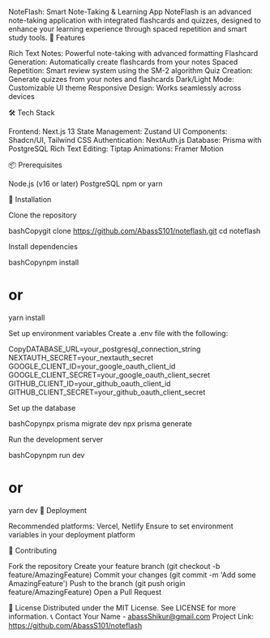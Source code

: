 NoteFlash: Smart Note-Taking & Learning App
NoteFlash is an advanced note-taking application with integrated flashcards and quizzes, designed to enhance your learning experience through spaced repetition and smart study tools.
🚀 Features

Rich Text Notes: Powerful note-taking with advanced formatting
Flashcard Generation: Automatically create flashcards from your notes
Spaced Repetition: Smart review system using the SM-2 algorithm
Quiz Creation: Generate quizzes from your notes and flashcards
Dark/Light Mode: Customizable UI theme
Responsive Design: Works seamlessly across devices

🛠 Tech Stack

Frontend: Next.js 13
State Management: Zustand
UI Components: Shadcn/UI, Tailwind CSS
Authentication: NextAuth.js
Database: Prisma with PostgreSQL
Rich Text Editing: Tiptap
Animations: Framer Motion

📦 Prerequisites

Node.js (v16 or later)
PostgreSQL
npm or yarn

🔧 Installation

Clone the repository

bashCopygit clone https://github.com/AbassS101/noteflash.git
cd noteflash

Install dependencies

bashCopynpm install
# or
yarn install

Set up environment variables
Create a .env file with the following:

CopyDATABASE_URL=your_postgresql_connection_string
NEXTAUTH_SECRET=your_nextauth_secret
GOOGLE_CLIENT_ID=your_google_oauth_client_id
GOOGLE_CLIENT_SECRET=your_google_oauth_client_secret
GITHUB_CLIENT_ID=your_github_oauth_client_id
GITHUB_CLIENT_SECRET=your_github_oauth_client_secret

Set up the database

bashCopynpx prisma migrate dev
npx prisma generate

Run the development server

bashCopynpm run dev
# or
yarn dev
🚀 Deployment

Recommended platforms: Vercel, Netlify
Ensure to set environment variables in your deployment platform

🤝 Contributing

Fork the repository
Create your feature branch (git checkout -b feature/AmazingFeature)
Commit your changes (git commit -m 'Add some AmazingFeature')
Push to the branch (git push origin feature/AmazingFeature)
Open a Pull Request

📄 License
Distributed under the MIT License. See LICENSE for more information.
📞 Contact
Your Name - abassShikur@gmail.com
Project Link: https://github.com/AbassS101/noteflash
